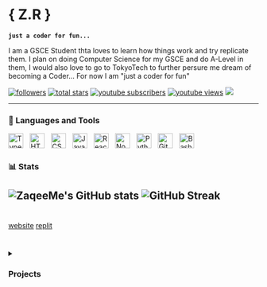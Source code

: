 # { Z.R }

**`just a coder for fun...`**

I am a GSCE Student thta loves to learn how things work and try replicate them. I plan on doing Computer Science for my GSCE and do A-Level in them, I would also love to go to TokyoTech to further persure me dream of becoming a Coder... For now I am "just a coder for fun" 


   

<p align="left">
      <a href="https://github.com/zaqeeme?tab=followers">
         <img alt="followers" title="Follow me on Github" src="https://custom-icon-badges.demolab.com/github/followers/zaqeeme?color=236ad3&labelColor=1155ba&style=for-the-badge&logo=person-add&label=Follow&logoColor=white"/></a>
      <a href="https://github.com/zaqeeme?tab=repositories&sort=stargazers">
         <img alt="total stars" title="Total stars on GitHub" src="https://custom-icon-badges.demolab.com/github/stars/zaqeeme?color=55960c&style=for-the-badge&labelColor=488207&logo=star"/></a>
   <a href="https://www.youtube.com/@maybezk?sub_confirmation=1">
         <img alt="youtube subscribers" title="Subscribe to my YouTube channel" src="https://custom-icon-badges.demolab.com/youtube/channel/subscribers/UCnE_0DY2Dr0Vez-deR3O20w?color=%23E05D44&label=SUBSCRIBE&logo=video&logoColor=white&style=for-the-badge&labelColor=CE4630"/></a> 
      <a href="https://www.youtube.com/@maybezk">
         <img alt="youtube views" title="YouTube views" src="https://custom-icon-badges.demolab.com/youtube/channel/views/UCnE_0DY2Dr0Vez-deR3O20w?color=%23E1AD0E&logo=eye&logoColor=white&style=for-the-badge&labelColor=C79600"/></a> 
   <a href="https://discord.gg/j7EHxKZZGp" alt="Discord" title="Discord">
    <img src="https://img.shields.io/discord/1229041650551099432?color=7289DA&logo=discord&logoColor=white&style=for-the-badge"/></a>
</p>

---

### 🧰 Languages and Tools

<img align="left" alt="TypeScript" width="30px" style="padding-right:10px;" src="https://cdn.jsdelivr.net/gh/devicons/devicon/icons/typescript/typescript-plain.svg" />
<img align="left" alt="HTML" width="30px" style="padding-right:10px;" src="https://cdn.jsdelivr.net/gh/devicons/devicon/icons/html5/html5-plain.svg" />
<img align="left" alt="CSS" width="30px" style="padding-right:10px;" src="https://cdn.jsdelivr.net/gh/devicons/devicon/icons/css3/css3-plain.svg" />
<img align="left" alt="JavaScript" width="30px" style="padding-right:10px;" src="https://cdn.jsdelivr.net/gh/devicons/devicon/icons/javascript/javascript-plain.svg" />
<img align="left" alt="React" width="30px" style="padding-right:10px;" src="https://cdn.jsdelivr.net/gh/devicons/devicon/icons/react/react-original.svg" />
<img align="left" alt="NodeJS" width="30px" style="padding-right:10px;" src="https://cdn.jsdelivr.net/gh/devicons/devicon/icons/nodejs/nodejs-original.svg" />
<img align="left" alt="Python" width="30px" style="padding-right:10px;" src="https://cdn.jsdelivr.net/gh/devicons/devicon/icons/python/python-plain.svg" />
<img align="left" alt="GitHub" width="30px" style="padding-right:10px;" src="https://cdn.jsdelivr.net/gh/devicons/devicon/icons/github/github-original.svg" />
<img align="left" alt="Bash" width="30px" style="padding-right:10px;" src="https://cdn.jsdelivr.net/gh/devicons/devicon/icons/bash/bash-original.svg" />
<br />

#

### 📊 Stats

![ZaqeeMe's GitHub stats](https://github-readme-stats.vercel.app/api?username=zaqeeme&show_icons=true&theme=gruvbox)
![GitHub Streak](https://streak-stats.demolab.com?user=zaqeeme&theme=gruvbox&border_radius=4.5)
---

<!-- BEGIN YOUTUBE-CARDS -->
<!-- END YOUTUBE-CARDS -->


#
[website](https://zaqee.me)
[replit](https://replit.com/@zaqee)

#

<details>
 <summary><h3>Projects</h3></summary>
   I will add later
<details/>
